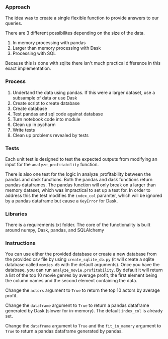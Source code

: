### Approach

The idea was to create a single flexible function to provide answers to our queries. 

There are 3 different possibilites depending on the size of the data. 

1. In memory processing with pandas
2. Larger than memory processing with Dask
3. Processing with SQL 

Because this is done with sqlite there isn't much practical difference in this exact implementation. 

### Process

1. Undertand the data using pandas. If this were a larger dataset, use a subsample of data or use Dask
2. Create script to create database
3. Create database
4. Test pandas and sql code against database
5. Turn notebook code into module
6. Clean up in pycharm
7. Write tests
8. Clean up problems revealed by tests

### Tests

Each unit test is designed to test the expected outputs from modifying an input for the `analyze_profitability` function. 

There is also one test for the logic in analyze_profitability between the pandas and dask functions. Both the pandas and dask functions return pandas dataframes. The pandas function will only break on a larger than memory dataset, which was impractical to set up a test for. In order to address this the test modifies the `index_col` paramter, which will be ignored by a pandas dataframe but cause a `KeyError` for Dask. 

### Libraries

There is a requirements.txt folder. The core of the functionality is built around numpy, Dask, pandas, and SQLAlchemy

### Instructions

You can use either the provided database or create a new database from the provided csv file by using `create_sqlite_db.py` (it will create a sqlite database called `movies.db` with the default arguments). Once you have the database, you can run `analyze_movie.profitability`. By default it will return a list of the top 10 movie genres by average profit, the first element being the column names and the second element containing the data. 

Change the `actors` argument to `True` to return the top 10 actors by average profit.

Change the `dataframe` argument to `True` to return a pandas dataframe generated by Dask (slower for in-memory). The default `index_col` is already set.

Change the `dataframe` argument to `True` and the `fit_in_memory` argument to `True` to return a pandas dataframe generated by pandas.
